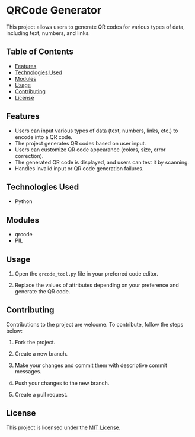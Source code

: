 # QRCode Generator
This project allows users to generate QR codes for various types of data, including text, numbers, and links.

## Table of Contents

- [Features](#features)
- [Technologies Used](#technologies-used)
- [Modules](#modules)
- [Usage](#usage)
- [Contributing](#contributing)
- [License](#license)

## Features

- Users can input various types of data (text, numbers, links, etc.) to encode into a QR code.
- The project generates QR codes based on user input.
- Users can customize QR code appearance (colors, size, error correction).
- The generated QR code is displayed, and users can test it by scanning.
- Handles invalid input or QR code generation failures.

## Technologies Used

- Python

## Modules

- qrcode
- PIL

## Usage

1. Open the `qrcode_tool.py` file in your preferred code editor.

2. Replace the values of attributes depending on your preference and generate the QR code.

## Contributing

Contributions to the project are welcome. To contribute, follow the steps below:

1. Fork the project.

2. Create a new branch.

3. Make your changes and commit them with descriptive commit messages.

4. Push your changes to the new branch.

5. Create a pull request.

## License

This project is licensed under the [MIT License](https://opensource.org/licenses/MIT).


